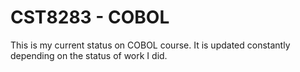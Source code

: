 # CST8283 - COBOL
This is my current status on COBOL course. It is updated constantly depending on the status of work I did.
